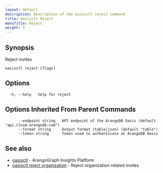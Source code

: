 ```yaml
---
layout: default
description: Description of the oasisctl reject command
title: Oasisctl Reject
menuTitle: Reject
weight: 5
---
```

## Synopsis
Reject invites

```
oasisctl reject [flags]
```

## Options
```
  -h, --help   help for reject
```

## Options Inherited From Parent Commands
```
      --endpoint string   API endpoint of the ArangoDB Oasis (default "api.cloud.arangodb.com")
      --format string     Output format (table|json) (default "table")
      --token string      Token used to authenticate at ArangoDB Oasis
```

## See also
* [oasisctl](../options.md)	 - ArangoGraph Insights Platform
* [oasisctl reject organization](reject-organization.md)	 - Reject organization related invites

